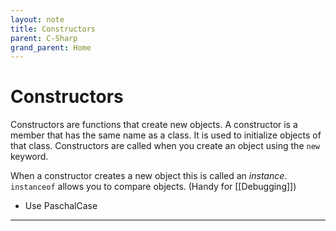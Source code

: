 ```yaml
---
layout: note
title: Constructors
parent: C-Sharp
grand_parent: Home
---
```


# Constructors

Constructors are functions that create new objects. A constructor is a member that has the same name as a class. It is used to initialize objects of that class. Constructors are called when you create an object using the `new` keyword.

When a constructor creates a new object this is called an _instance_. `instanceof` allows you to compare objects. (Handy for [[Debugging]])

- Use PaschalCase

---
